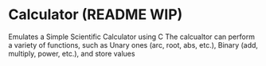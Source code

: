 # Calculator (README WIP)
Emulates a Simple Scientific Calculator using C
The calcualtor can perform a variety of functions, such as Unary ones (arc, root, abs, etc.), Binary (add, multiply, power, etc.), and store values
